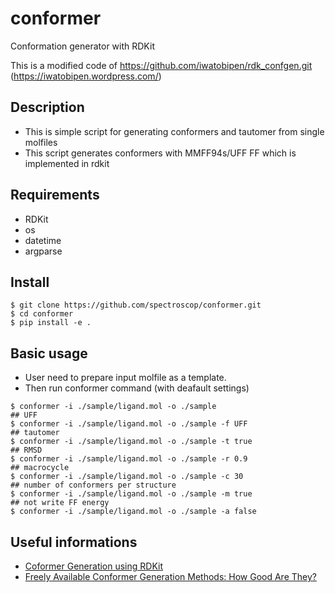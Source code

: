 # conformer
Conformation generator with RDKit

This is a modified code of  https://github.com/iwatobipen/rdk_confgen.git (https://iwatobipen.wordpress.com/)

## Description
 - This is simple script for generating conformers and tautomer from single molfiles
 - This script generates conformers with MMFF94s/UFF FF which is implemented in rdkit

## Requirements
 - RDKit
 - os
 - datetime
 - argparse

## Install
 
 ```
 $ git clone https://github.com/spectroscop/conformer.git
 $ cd conformer
 $ pip install -e .
 ```
## Basic usage
 - User need to prepare input molfile as a template.
 - Then run conformer command (with deafault settings) 

 ```
 $ conformer -i ./sample/ligand.mol -o ./sample
## UFF
 $ conformer -i ./sample/ligand.mol -o ./sample -f UFF
## tautomer 
 $ conformer -i ./sample/ligand.mol -o ./sample -t true
## RMSD
 $ conformer -i ./sample/ligand.mol -o ./sample -r 0.9
## macrocycle
 $ conformer -i ./sample/ligand.mol -o ./sample -c 30
## number of conformers per structure
 $ conformer -i ./sample/ligand.mol -o ./sample -m true
## not write FF energy
 $ conformer -i ./sample/ligand.mol -o ./sample -a false
 
 ``` 

## Useful informations
 - [Coformer Generation using RDKit](https://www.rdkit.org/UGM/2012/Ebejer_20110926_RDKit_1stUGM.pdf)
 - [Freely Available Conformer Generation Methods: How Good Are They?](https://pubs.acs.org/doi/abs/10.1021/ci2004658)